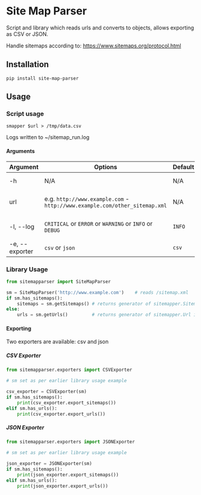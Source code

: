 # Site Map Parser

Script and library which reads urls and converts to objects, allows exporting as CSV or JSON.

Handle sitemaps according to: https://www.sitemaps.org/protocol.html
   
## Installation

```
pip install site-map-parser
```

## Usage

### Script usage

```
smapper $url > /tmp/data.csv
```

Logs written to ~/sitemap_run.log

#### Arguments

| Argument | Options| Default  |  Information| 
| ----------- | ----------- | ----------- | -----------| 
| -h | N/A | N/A | Outputs argument data |
| url | e.g. `http://www.example.com` - `http://www.example.com/other_sitemap.xml` | N/A | Required - sitemap data to retrieve |
| -l, --log | `CRITICAL` or `ERROR` or `WARNING` or `INFO` or `DEBUG` | `INFO` | logs to sitemapper_run.log in install folder |
| -e, --exporter | `csv` or `json` | `csv` | Export format of the data |

### Library Usage

```python
from sitemapparser import SiteMapParser

sm = SiteMapParser('http://www.example.com')    # reads /sitemap.xml
if sm.has_sitemaps():
    sitemaps = sm.getSitemaps() # returns generator of sitemapper.Sitemap instances
else:
    urls = sm.getUrls()         # returns generator of sitemapper.Url instances
```

#### Exporting

Two exporters are available: csv and json

##### CSV Exporter

```python
from sitemapparser.exporters import CSVExporter

# sm set as per earlier library usage example

csv_exporter = CSVExporter(sm)
if sm.has_sitemaps():
    print(csv_exporter.export_sitemaps())
elif sm.has_urls():
    print(csv_exporter.export_urls())
```

##### JSON Exporter

```python
from sitemapparser.exporters import JSONExporter

# sm set as per earlier library usage example

json_exporter = JSONExporter(sm)
if sm.has_sitemaps():
    print(json_exporter.export_sitemaps())
elif sm.has_urls():
    print(json_exporter.export_urls())
```
